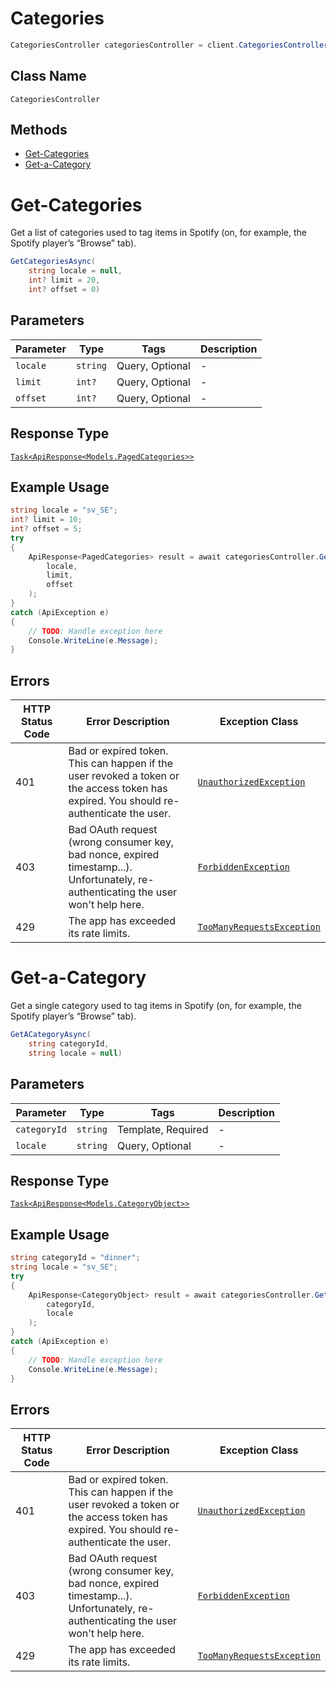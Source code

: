 # Categories

```csharp
CategoriesController categoriesController = client.CategoriesController;
```

## Class Name

`CategoriesController`

## Methods

* [Get-Categories](../../doc/controllers/categories.md#get-categories)
* [Get-a-Category](../../doc/controllers/categories.md#get-a-category)


# Get-Categories

Get a list of categories used to tag items in Spotify (on, for example, the Spotify player’s “Browse” tab).

```csharp
GetCategoriesAsync(
    string locale = null,
    int? limit = 20,
    int? offset = 0)
```

## Parameters

| Parameter | Type | Tags | Description |
|  --- | --- | --- | --- |
| `locale` | `string` | Query, Optional | - |
| `limit` | `int?` | Query, Optional | - |
| `offset` | `int?` | Query, Optional | - |

## Response Type

[`Task<ApiResponse<Models.PagedCategories>>`](../../doc/models/paged-categories.md)

## Example Usage

```csharp
string locale = "sv_SE";
int? limit = 10;
int? offset = 5;
try
{
    ApiResponse<PagedCategories> result = await categoriesController.GetCategoriesAsync(
        locale,
        limit,
        offset
    );
}
catch (ApiException e)
{
    // TODO: Handle exception here
    Console.WriteLine(e.Message);
}
```

## Errors

| HTTP Status Code | Error Description | Exception Class |
|  --- | --- | --- |
| 401 | Bad or expired token. This can happen if the user revoked a token or<br>the access token has expired. You should re-authenticate the user. | [`UnauthorizedException`](../../doc/models/unauthorized-exception.md) |
| 403 | Bad OAuth request (wrong consumer key, bad nonce, expired<br>timestamp...). Unfortunately, re-authenticating the user won't help here. | [`ForbiddenException`](../../doc/models/forbidden-exception.md) |
| 429 | The app has exceeded its rate limits. | [`TooManyRequestsException`](../../doc/models/too-many-requests-exception.md) |


# Get-a-Category

Get a single category used to tag items in Spotify (on, for example, the Spotify player’s “Browse” tab).

```csharp
GetACategoryAsync(
    string categoryId,
    string locale = null)
```

## Parameters

| Parameter | Type | Tags | Description |
|  --- | --- | --- | --- |
| `categoryId` | `string` | Template, Required | - |
| `locale` | `string` | Query, Optional | - |

## Response Type

[`Task<ApiResponse<Models.CategoryObject>>`](../../doc/models/category-object.md)

## Example Usage

```csharp
string categoryId = "dinner";
string locale = "sv_SE";
try
{
    ApiResponse<CategoryObject> result = await categoriesController.GetACategoryAsync(
        categoryId,
        locale
    );
}
catch (ApiException e)
{
    // TODO: Handle exception here
    Console.WriteLine(e.Message);
}
```

## Errors

| HTTP Status Code | Error Description | Exception Class |
|  --- | --- | --- |
| 401 | Bad or expired token. This can happen if the user revoked a token or<br>the access token has expired. You should re-authenticate the user. | [`UnauthorizedException`](../../doc/models/unauthorized-exception.md) |
| 403 | Bad OAuth request (wrong consumer key, bad nonce, expired<br>timestamp...). Unfortunately, re-authenticating the user won't help here. | [`ForbiddenException`](../../doc/models/forbidden-exception.md) |
| 429 | The app has exceeded its rate limits. | [`TooManyRequestsException`](../../doc/models/too-many-requests-exception.md) |

